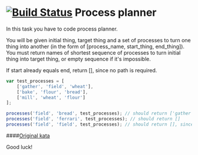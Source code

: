 [![Build Status](https://travis-ci.org/ivanStraltsou/code-wars.svg?branch=master)](https://travis-ci.org/ivanStraltsou/code-wars)
Process planner
================

In this task you have to code process planner.

You will be given initial thing, target thing and a set of processes to turn one thing into another (in the form of [process_name, start_thing, end_thing]). You must return names of shortest sequence of processes to turn initial thing into target thing, or empty sequence if it's impossible.

If start already equals end, return [], since no path is required.

```js
var test_processes = [
    ['gather', 'field', 'wheat'],
    ['bake', 'flour', 'bread'],
    ['mill', 'wheat', 'flour']
];

processes('field', 'bread', test_processes); // should return ['gather', 'mill', 'bake']
processes('field', 'ferrari', test_processes); // should return []
processes('field', 'field', test_processes); // should return [], since no processes are needed
```

####[Original kata](http://www.codewars.com/kata/processes)

Good luck!
